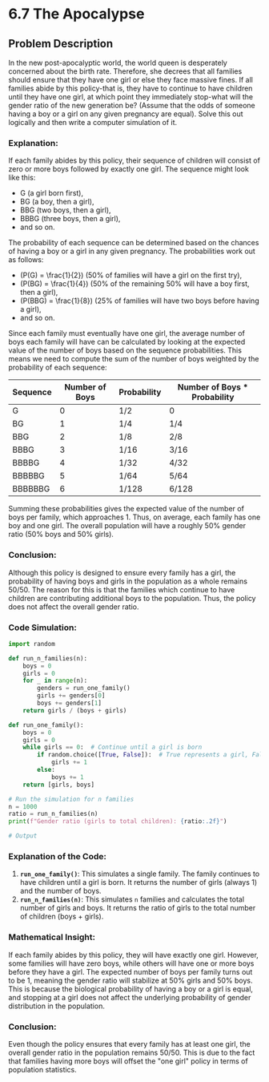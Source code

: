 # 6.7 The Apocalypse

## Problem Description
In the new post-apocalyptic world, the world queen is desperately concerned about the birth rate. Therefore, she decrees that all families should ensure 
that they have one girl or else they face massive fines. If all families abide by this policy-that is, they have to continue to have children until they 
have one girl, at which point they immediately stop-what will the gender ratio of the new generation be? (Assume that the odds of someone having a boy or 
a girl on any given pregnancy are equal). Solve this out logically and then write a computer simulation of it.

### Explanation:

If each family abides by this policy, their sequence of children will consist of zero or more boys followed by exactly one girl. The sequence might look like this:

- G (a girl born first),
- BG (a boy, then a girl),
- BBG (two boys, then a girl),
- BBBG (three boys, then a girl), 
- and so on.

The probability of each sequence can be determined based on the chances of having a boy or a girl in any given pregnancy. The probabilities work out as follows:

- \(P(G) = \frac{1}{2}\) (50% of families will have a girl on the first try),
- \(P(BG) = \frac{1}{4}\) (50% of the remaining 50% will have a boy first, then a girl),
- \(P(BBG) = \frac{1}{8}\) (25% of families will have two boys before having a girl),
- and so on.

Since each family must eventually have one girl, the average number of boys each family will have can be calculated by looking at the expected value of the number of boys based on the sequence probabilities. This means we need to compute the sum of the number of boys weighted by the probability of each sequence:

| Sequence  | Number of Boys | Probability | Number of Boys * Probability |
|-----------|----------------|-------------|-------------------------------|
| G         | 0              | 1/2         | 0                             |
| BG        | 1              | 1/4         | 1/4                           |
| BBG       | 2              | 1/8         | 2/8                           |
| BBBG      | 3              | 1/16        | 3/16                          |
| BBBBG     | 4              | 1/32        | 4/32                          |
| BBBBBG    | 5              | 1/64        | 5/64                          |
| BBBBBBG   | 6              | 1/128       | 6/128                         |

Summing these probabilities gives the expected value of the number of boys per family, which approaches 1. Thus, on average, each family has one boy and one girl. The overall population will have a roughly 50% gender ratio (50% boys and 50% girls).

### Conclusion:

Although this policy is designed to ensure every family has a girl, the probability of having boys and girls in the population as a whole remains 50/50. The reason for this is that the families which continue to have children are contributing additional boys to the population. Thus, the policy does not affect the overall gender ratio.

### Code Simulation:

```python
import random

def run_n_families(n):
    boys = 0
    girls = 0
    for _ in range(n):
        genders = run_one_family()
        girls += genders[0]
        boys += genders[1]
    return girls / (boys + girls)

def run_one_family():
    boys = 0
    girls = 0
    while girls == 0:  # Continue until a girl is born
        if random.choice([True, False]):  # True represents a girl, False a boy
            girls += 1
        else:
            boys += 1
    return [girls, boys]

# Run the simulation for n families
n = 1000
ratio = run_n_families(n)
print(f"Gender ratio (girls to total children): {ratio:.2f}")

# Output
```

### Explanation of the Code:
1. **`run_one_family()`**: This simulates a single family. The family continues to have children until a girl is born. It returns the number of girls (always 1) and the number of boys.
2. **`run_n_families(n)`**: This simulates `n` families and calculates the total number of girls and boys. It returns the ratio of girls to the total number of children (boys + girls).

### Mathematical Insight:
If each family abides by this policy, they will have exactly one girl. However, some families will have zero boys, while others will have one or more boys before they have a girl. The expected number of boys per family turns out to be 1, meaning the gender ratio will stabilize at 50% girls and 50% boys. This is because the biological probability of having a boy or a girl is equal, and stopping at a girl does not affect the underlying probability of gender distribution in the population.

### Conclusion:
Even though the policy ensures that every family has at least one girl, the overall gender ratio in the population remains 50/50. This is due to the fact that families having more boys will offset the "one girl" policy in terms of population statistics.
